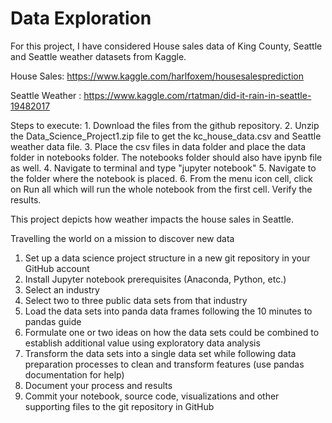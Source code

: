 Data Exploration
==============================

For this project, I have considered House sales data of King County, Seattle and Seattle weather datasets from Kaggle.

House Sales: https://www.kaggle.com/harlfoxem/housesalesprediction

Seattle Weather : https://www.kaggle.com/rtatman/did-it-rain-in-seattle-19482017

Steps to execute:
    1. Download the files from the github repository. 
    2. Unzip the Data_Science_Project1.zip file to get the kc_house_data.csv and Seattle weather data file.
    3. Place the csv files in data folder and place the data folder in notebooks folder. The notebooks folder should also have ipynb file as well.
    4. Navigate to terminal and type "jupyter notebook"
    5. Navigate to the folder where the notebook is placed. 
    6. From the menu icon cell, click on Run all which will run the whole notebook from the first cell. Verify the results.
    

This project depicts how weather impacts the house sales in Seattle.

Travelling the world on a mission to discover new data
1.  Set up a data science project structure in a new git repository in your GitHub account
2.  Install  Jupyter  notebook prerequisites (Anaconda, Python, etc.)
3.  Select an industry
4.  Select two to three public data sets from that industry
5.  Load the data sets into panda data frames following the  10 minutes to  pandas  guide
6.  Formulate one or two ideas on how the data sets could be combined to establish additional value using exploratory data analysis
7.  Transform the data sets into a single data set while following data preparation processes to clean and transform features (use  pandas  documentation  for help)
8.  Document your process and results
9.  Commit your notebook, source code, visualizations and other supporting files to the git repository in GitHub
